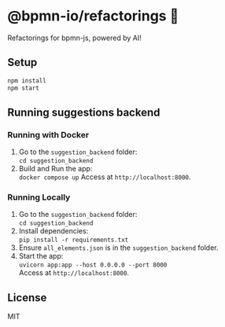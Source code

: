 # @bpmn-io/refactorings 👷

Refactorings for bpmn-js, powered by AI!

## Setup

```bash
npm install
npm start
```

## Running suggestions backend

### Running with Docker
1. Go to the `suggestion_backend` folder:  
   `cd suggestion_backend`
2. Build and Run the app:  
   `docker compose up`
   Access at `http://localhost:8000`.

### Running Locally
1. Go to the `suggestion_backend` folder:  
   `cd suggestion_backend`
2. Install dependencies:  
   `pip install -r requirements.txt`
3. Ensure `all_elements.json` is in the `suggestion_backend` folder.
4. Start the app:  
   `uvicorn app:app --host 0.0.0.0 --port 8000`  
   Access at `http://localhost:8000`.

## License

MIT